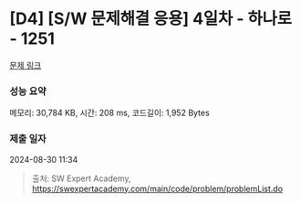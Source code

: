 # [D4] [S/W 문제해결 응용] 4일차 - 하나로 - 1251 

[문제 링크](https://swexpertacademy.com/main/code/problem/problemDetail.do?contestProbId=AV15StKqAQkCFAYD) 

### 성능 요약

메모리: 30,784 KB, 시간: 208 ms, 코드길이: 1,952 Bytes

### 제출 일자

2024-08-30 11:34



> 출처: SW Expert Academy, https://swexpertacademy.com/main/code/problem/problemList.do